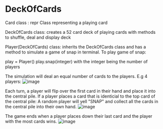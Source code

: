# DeckOfCards



Card class : repr
Class representing a playing card

DeckOfCards class: creates a 52 card deck of playing cards with methods to shuffle, deal and display deck 

Player(DeckOfCards) class: inherits the DeckOfCards class and has a method to simulate a game of snap in terminal.
To play game of snap:

play = Player()
play.snap(integer) 
with the integer being the number of players 

The simulation will deal an equal number of cards to the players. E.g 4 players:
![image](https://github.com/rockyyy1/DeckOfCards/assets/124854700/791e0efd-8fc5-48e4-98a5-d775eee2eb0e)

Each turn, a player will flip over the first card in their hand and place it into the central pile.
If a player places a card that is identicial to the top card of the central pile:
A random player will yell "SNAP" and collect all the cards in the central pile into their own hand.
![image](https://github.com/rockyyy1/DeckOfCards/assets/124854700/2b6c34f5-1781-48d0-a51c-4c6246f66df5)

The game ends when a player places down their last card and the player with the most cards wins. 
![image](https://github.com/rockyyy1/DeckOfCards/assets/124854700/a9942283-707b-4abe-8616-495bf1b6adac)
